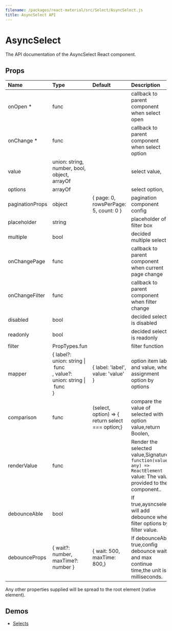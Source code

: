 ```yaml
---
filename: /packages/react-material/src/Select/AsyncSelect.js
title: AsyncSelect API
---
```


<!--- This documentation is automatically generated, do not try to edit it. -->

# AsyncSelect

<p class="description">The API documentation of the AsyncSelect React component.</p>



## Props

| Name | Type | Default | Description |
|:-----|:-----|:--------|:------------|
| <span class="prop-name required">onOpen *</span> | <span class="prop-type">func |   | callback to parent component when select open |
| <span class="prop-name required">onChange *</span> | <span class="prop-type">func |   | callback to parent component when select option |
| <span class="prop-name">value</span> | <span class="prop-type">union:&nbsp;string, number, bool, object, arrayOf<br> |   | select value, |
| <span class="prop-name">options</span> | <span class="prop-type">arrayOf |   | select option, |
| <span class="prop-name">paginationProps</span> | <span class="prop-type">object | <span class="prop-default">{ page: 0, rowsPerPage: 5, count: 0 }</span> | pagination component config |
| <span class="prop-name">placeholder</span> | <span class="prop-type">string |   | placeholder of filter box |
| <span class="prop-name">multiple</span> | <span class="prop-type">bool |   | decided multiple select |
| <span class="prop-name">onChangePage</span> | <span class="prop-type">func |   | callback to parent component when current page change |
| <span class="prop-name">onChangeFilter</span> | <span class="prop-type">func |   | callback to parent component when  filter change |
| <span class="prop-name">disabled</span> | <span class="prop-type">bool |   | decided select is disabled |
| <span class="prop-name">readonly</span> | <span class="prop-type">bool |   | decided select is readonly |
| <span class="prop-name">filter</span> | <span class="prop-type">PropTypes.fun |   | filter function |
| <span class="prop-name">mapper</span> | <span class="prop-type">{ label?: union:&nbsp;string&nbsp;&#124;<br>&nbsp;func<br>, value?: union:&nbsp;string&nbsp;&#124;<br>&nbsp;func<br> } | <span class="prop-default">{ label: 'label', value: 'value' }</span> | option item label and value, when assignment option by options |
| <span class="prop-name">comparison</span> | <span class="prop-type">func | <span class="prop-default">(select, option) => {  return select === option;}</span> | compare the  value of selected with option value,return Boolen, |
| <span class="prop-name">renderValue</span> | <span class="prop-type">func |   | Render the selected value,Signature: `function(value: any) => ReactElement` value: The value provided to the component.. |
| <span class="prop-name">debounceAble</span> | <span class="prop-type">bool |   | If true,aysncselect will add debounce when filter options by filter value. |
| <span class="prop-name">debounceProps</span> | <span class="prop-type">{ wait?: number, maxTime?: number } | <span class="prop-default">{  wait: 500,  maxTime: 800,}</span> | If debounceAble true,config debounce wait and max continue time,the unit is milliseconds. |

Any other properties supplied will be spread to the root element (native element).

## Demos

- [Selects](/demos/selects)

